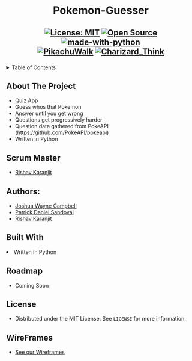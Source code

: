 
<h1 align="center">Pokemon-Guesser</h1>

<h2 align="center">
  
  [![License: MIT](https://img.shields.io/badge/License-MIT-yellow.svg)](https://opensource.org/licenses/MIT)
  [![Open Source](https://badges.frapsoft.com/os/v1/open-source.svg?v=103)](https://opensource.org/)
  [![made-with-python](https://img.shields.io/badge/Made%20with-Python-1f425f.svg)](https://www.python.org/)<br>
  <a href="https://emoji.gg/emoji/6921-pikachuwalk"><img src="https://emoji.gg/assets/emoji/6921-pikachuwalk.gif" alt="PikachuWalk"></a>
  <a href="https://emoji.gg/emoji/4369-charizard-think"><img src="https://emoji.gg/assets/emoji/4369-charizard-think.png" alt="Charizard_Think"></a>
  

</h2>
<!-- TABLE OF CONTENTS -->
<details>
  <summary>Table of Contents</summary>
  <ol>
    <li>
      <a href="#about-the-project">About The Project</a>
    </li>
    <li>
      <a href="#authors">Authors</a>
    </li> 
    <li>
      <a href="#built-with">Built With</a>
    </li>
    <li>
      <a href="#roadmap">Roadmap</a>
    </li> 
    <li>
      <a href="#license">License</a>
    </li>
    <li>
      <a href="#acknowledgements">Acknowledgements</a>
    </li>
  </ol>
</details>

## About The Project
<ul>
  <li> Quiz App </li>
  <li> Guess whos that Pokemon</li>
  <li> Answer until you get wrong</li>
  <li> Questions get progressively harder</li>
  <li> Question data gathered from PokeAPI (https://github.com/PokeAPI/pokeapi)</li>
  <li> Written in Python</li>
</ul>

## Scrum Master

- [Rishav Karanjit](https://github.com/rishav-karanjit)

## Authors:

- [Joshua Wayne Campbell](https://github.com/jwcampb)
- [Patrick Daniel Sandoval](https://github.com/rickthepat05)
- [Rishav Karanjit](https://github.com/rishav-karanjit)

## Built With

<li> Written in Python</ul>

## Roadmap

- Coming Soon

## License

- Distributed under the MIT License. See `LICENSE` for more information.

## WireFrames

- [See our Wireframes](https://github.com/rishav-karanjit/Pokemon-Guesser/tree/main/Wireframes)
